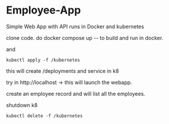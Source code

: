 # Employee-App
Simple Web App with API runs in Docker and kubernetes

clone code.
do docker compose up -- to build and run in docker.

and 

`kubectl apply -f /kubernetes`

this will create /deployments and service in k8

try in http://localhost  -> this will launch the webapp.

create an employee record and will list all the employees.

shutdown k8 

`kubectl delete -f /kubernetes`
